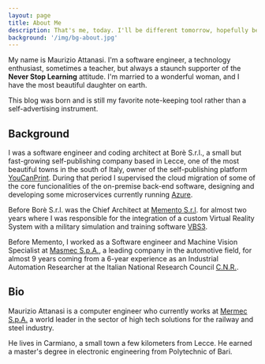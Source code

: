 ```yaml
---
layout: page
title: About Me
description: That's me, today. I'll be different tomorrow, hopefully better.
background: '/img/bg-about.jpg'
---
```


My name is Maurizio Attanasi. I'm a software engineer, a technology enthusiast, sometimes a teacher, but always a staunch supporter of the **Never Stop Learning** attitude. I'm married to a wonderful woman, and I have the most beautiful daughter on earth.

This blog was born and is still my favorite note-keeping tool rather than a self-advertising instrument.

## Background

I was a software engineer and coding architect at Borè S.r.l., a small but fast-growing self-publishing company based in Lecce, one of the most beautiful towns in the south of Italy, owner of the self-publishing platform [YouCanPrint](https://www.youcanprint.it/). During that period I supervised the cloud migration of some of the core funcionalities of the on-premise back-end software, designing and developing some microservices currently running [Azure](https://azure.microsoft.com/).

Before Borè S.r.l. was the Chief Architect at [Memento S.r.l](http://www.memento-productions.net/). for almost two years where I was responsible for the integration of a custom Virtual Reality System with a military simulation and training software [VBS3](https://bisimulations.com/products/vbs3).

Before Memento, I worked as a Software engineer and Machine Vision Specialist at [Masmec S.p.A.](https://www.masmec.com/), a leading company in the automotive field, for almost 9 years coming from a 6-year experience as an Industrial Automation Researcher at the Italian National Research Council [C.N.R.](https://www.stiima.cnr.it/it/).

## Bio

Maurizio Attanasi is a computer engineer who currently works at [Mermec S.p.A.](https://www.mermecgroup.com/) a world leader in the sector of high tech solutions for the railway and steel industry.

He lives in Carmiano, a small town a few kilometers from Lecce. He earned a master's degree in electronic engineering from Polytechnic of Bari.
